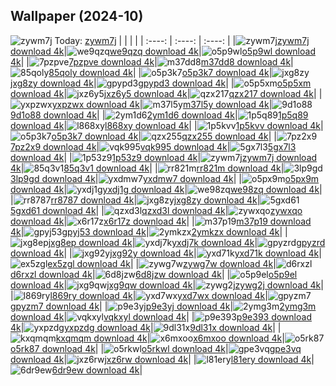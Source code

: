 ## Wallpaper (2024-10)
![zywm7j](https://w.wallhaven.cc/full/zy/wallhaven-zywm7j.jpg) Today: [zywm7j](https://th.wallhaven.cc/small/zy/zywm7j.jpg)
|      |      |      |
| :----: | :----: | :----: |
|![zywm7j](https://th.wallhaven.cc/small/zy/zywm7j.jpg)[zywm7j download 4k](https://wallhaven.cc/w/zywm7j)|![we9qzq](https://th.wallhaven.cc/small/we/we9qzq.jpg)[we9qzq download 4k](https://wallhaven.cc/w/we9qzq)|![o5p9wl](https://th.wallhaven.cc/small/o5/o5p9wl.jpg)[o5p9wl download 4k](https://wallhaven.cc/w/o5p9wl)|
|![7pzpve](https://th.wallhaven.cc/small/7p/7pzpve.jpg)[7pzpve download 4k](https://wallhaven.cc/w/7pzpve)|![m37dd8](https://th.wallhaven.cc/small/m3/m37dd8.jpg)[m37dd8 download 4k](https://wallhaven.cc/w/m37dd8)|![85qoly](https://th.wallhaven.cc/small/85/85qoly.jpg)[85qoly download 4k](https://wallhaven.cc/w/85qoly)|
|![o5p3k7](https://th.wallhaven.cc/small/o5/o5p3k7.jpg)[o5p3k7 download 4k](https://wallhaven.cc/w/o5p3k7)|![jxg8zy](https://th.wallhaven.cc/small/jx/jxg8zy.jpg)[jxg8zy download 4k](https://wallhaven.cc/w/jxg8zy)|![gpypd3](https://th.wallhaven.cc/small/gp/gpypd3.jpg)[gpypd3 download 4k](https://wallhaven.cc/w/gpypd3)|
|![o5p5xm](https://th.wallhaven.cc/small/o5/o5p5xm.jpg)[o5p5xm download 4k](https://wallhaven.cc/w/o5p5xm)|![jxz6y5](https://th.wallhaven.cc/small/jx/jxz6y5.jpg)[jxz6y5 download 4k](https://wallhaven.cc/w/jxz6y5)|![qzx217](https://th.wallhaven.cc/small/qz/qzx217.jpg)[qzx217 download 4k](https://wallhaven.cc/w/qzx217)|
|![yxpzwx](https://th.wallhaven.cc/small/yx/yxpzwx.jpg)[yxpzwx download 4k](https://wallhaven.cc/w/yxpzwx)|![m37l5y](https://th.wallhaven.cc/small/m3/m37l5y.jpg)[m37l5y download 4k](https://wallhaven.cc/w/m37l5y)|![9d1o88](https://th.wallhaven.cc/small/9d/9d1o88.jpg)[9d1o88 download 4k](https://wallhaven.cc/w/9d1o88)|
|![2ym1d6](https://th.wallhaven.cc/small/2y/2ym1d6.jpg)[2ym1d6 download 4k](https://wallhaven.cc/w/2ym1d6)|![1p5q89](https://th.wallhaven.cc/small/1p/1p5q89.jpg)[1p5q89 download 4k](https://wallhaven.cc/w/1p5q89)|![l868xy](https://th.wallhaven.cc/small/l8/l868xy.jpg)[l868xy download 4k](https://wallhaven.cc/w/l868xy)|
|![1p5kvv](https://th.wallhaven.cc/small/1p/1p5kvv.jpg)[1p5kvv download 4k](https://wallhaven.cc/w/1p5kvv)|![o5p3k7](https://th.wallhaven.cc/small/o5/o5p3k7.jpg)[o5p3k7 download 4k](https://wallhaven.cc/w/o5p3k7)|![qzx255](https://th.wallhaven.cc/small/qz/qzx255.jpg)[qzx255 download 4k](https://wallhaven.cc/w/qzx255)|
|![7pz2x9](https://th.wallhaven.cc/small/7p/7pz2x9.jpg)[7pz2x9 download 4k](https://wallhaven.cc/w/7pz2x9)|![vqk995](https://th.wallhaven.cc/small/vq/vqk995.jpg)[vqk995 download 4k](https://wallhaven.cc/w/vqk995)|![5gx7l3](https://th.wallhaven.cc/small/5g/5gx7l3.jpg)[5gx7l3 download 4k](https://wallhaven.cc/w/5gx7l3)|
|![1p53z9](https://th.wallhaven.cc/small/1p/1p53z9.jpg)[1p53z9 download 4k](https://wallhaven.cc/w/1p53z9)|![zywm7j](https://th.wallhaven.cc/small/zy/zywm7j.jpg)[zywm7j download 4k](https://wallhaven.cc/w/zywm7j)|![85q3v1](https://th.wallhaven.cc/small/85/85q3v1.jpg)[85q3v1 download 4k](https://wallhaven.cc/w/85q3v1)|
|![rr821m](https://th.wallhaven.cc/small/rr/rr821m.jpg)[rr821m download 4k](https://wallhaven.cc/w/rr821m)|![3lp9gd](https://th.wallhaven.cc/small/3l/3lp9gd.jpg)[3lp9gd download 4k](https://wallhaven.cc/w/3lp9gd)|![yxdmw7](https://th.wallhaven.cc/small/yx/yxdmw7.jpg)[yxdmw7 download 4k](https://wallhaven.cc/w/yxdmw7)|
|![o5px9m](https://th.wallhaven.cc/small/o5/o5px9m.jpg)[o5px9m download 4k](https://wallhaven.cc/w/o5px9m)|![yxdj1g](https://th.wallhaven.cc/small/yx/yxdj1g.jpg)[yxdj1g download 4k](https://wallhaven.cc/w/yxdj1g)|![we98zq](https://th.wallhaven.cc/small/we/we98zq.jpg)[we98zq download 4k](https://wallhaven.cc/w/we98zq)|
|![rr8787](https://th.wallhaven.cc/small/rr/rr8787.jpg)[rr8787 download 4k](https://wallhaven.cc/w/rr8787)|![jxg8zy](https://th.wallhaven.cc/small/jx/jxg8zy.jpg)[jxg8zy download 4k](https://wallhaven.cc/w/jxg8zy)|![5gxd61](https://th.wallhaven.cc/small/5g/5gxd61.jpg)[5gxd61 download 4k](https://wallhaven.cc/w/5gxd61)|
|![qzxd3l](https://th.wallhaven.cc/small/qz/qzxd3l.jpg)[qzxd3l download 4k](https://wallhaven.cc/w/qzxd3l)|![zywxqo](https://th.wallhaven.cc/small/zy/zywxqo.jpg)[zywxqo download 4k](https://wallhaven.cc/w/zywxqo)|![x6r17z](https://th.wallhaven.cc/small/x6/x6r17z.jpg)[x6r17z download 4k](https://wallhaven.cc/w/x6r17z)|
|![m37p19](https://th.wallhaven.cc/small/m3/m37p19.jpg)[m37p19 download 4k](https://wallhaven.cc/w/m37p19)|![gpyj53](https://th.wallhaven.cc/small/gp/gpyj53.jpg)[gpyj53 download 4k](https://wallhaven.cc/w/gpyj53)|![2ymkzx](https://th.wallhaven.cc/small/2y/2ymkzx.jpg)[2ymkzx download 4k](https://wallhaven.cc/w/2ymkzx)|
|![jxg8ep](https://th.wallhaven.cc/small/jx/jxg8ep.jpg)[jxg8ep download 4k](https://wallhaven.cc/w/jxg8ep)|![yxdj7k](https://th.wallhaven.cc/small/yx/yxdj7k.jpg)[yxdj7k download 4k](https://wallhaven.cc/w/yxdj7k)|![gpyzrd](https://th.wallhaven.cc/small/gp/gpyzrd.jpg)[gpyzrd download 4k](https://wallhaven.cc/w/gpyzrd)|
|![jxg92y](https://th.wallhaven.cc/small/jx/jxg92y.jpg)[jxg92y download 4k](https://wallhaven.cc/w/jxg92y)|![yxd71k](https://th.wallhaven.cc/small/yx/yxd71k.jpg)[yxd71k download 4k](https://wallhaven.cc/w/yxd71k)|![ex5zgl](https://th.wallhaven.cc/small/ex/ex5zgl.jpg)[ex5zgl download 4k](https://wallhaven.cc/w/ex5zgl)|
|![zywg7w](https://th.wallhaven.cc/small/zy/zywg7w.jpg)[zywg7w download 4k](https://wallhaven.cc/w/zywg7w)|![d6rxzl](https://th.wallhaven.cc/small/d6/d6rxzl.jpg)[d6rxzl download 4k](https://wallhaven.cc/w/d6rxzl)|![6d8jzw](https://th.wallhaven.cc/small/6d/6d8jzw.jpg)[6d8jzw download 4k](https://wallhaven.cc/w/6d8jzw)|
|![o5p9el](https://th.wallhaven.cc/small/o5/o5p9el.jpg)[o5p9el download 4k](https://wallhaven.cc/w/o5p9el)|![jxg9qw](https://th.wallhaven.cc/small/jx/jxg9qw.jpg)[jxg9qw download 4k](https://wallhaven.cc/w/jxg9qw)|![zywg2j](https://th.wallhaven.cc/small/zy/zywg2j.jpg)[zywg2j download 4k](https://wallhaven.cc/w/zywg2j)|
|![l869ry](https://th.wallhaven.cc/small/l8/l869ry.jpg)[l869ry download 4k](https://wallhaven.cc/w/l869ry)|![yxd7wx](https://th.wallhaven.cc/small/yx/yxd7wx.jpg)[yxd7wx download 4k](https://wallhaven.cc/w/yxd7wx)|![gpyzm7](https://th.wallhaven.cc/small/gp/gpyzm7.jpg)[gpyzm7 download 4k](https://wallhaven.cc/w/gpyzm7)|
|![p9e3yj](https://th.wallhaven.cc/small/p9/p9e3yj.jpg)[p9e3yj download 4k](https://wallhaven.cc/w/p9e3yj)|![2ymg3m](https://th.wallhaven.cc/small/2y/2ymg3m.jpg)[2ymg3m download 4k](https://wallhaven.cc/w/2ymg3m)|![vqkxyl](https://th.wallhaven.cc/small/vq/vqkxyl.jpg)[vqkxyl download 4k](https://wallhaven.cc/w/vqkxyl)|
|![p9e393](https://th.wallhaven.cc/small/p9/p9e393.jpg)[p9e393 download 4k](https://wallhaven.cc/w/p9e393)|![yxpzdg](https://th.wallhaven.cc/small/yx/yxpzdg.jpg)[yxpzdg download 4k](https://wallhaven.cc/w/yxpzdg)|![9dl31x](https://th.wallhaven.cc/small/9d/9dl31x.jpg)[9dl31x download 4k](https://wallhaven.cc/w/9dl31x)|
|![kxqmqm](https://th.wallhaven.cc/small/kx/kxqmqm.jpg)[kxqmqm download 4k](https://wallhaven.cc/w/kxqmqm)|![x6mxoo](https://th.wallhaven.cc/small/x6/x6mxoo.jpg)[x6mxoo download 4k](https://wallhaven.cc/w/x6mxoo)|![o5rk87](https://th.wallhaven.cc/small/o5/o5rk87.jpg)[o5rk87 download 4k](https://wallhaven.cc/w/o5rk87)|
|![o5rkwl](https://th.wallhaven.cc/small/o5/o5rkwl.jpg)[o5rkwl download 4k](https://wallhaven.cc/w/o5rkwl)|![gpe3vq](https://th.wallhaven.cc/small/gp/gpe3vq.jpg)[gpe3vq download 4k](https://wallhaven.cc/w/gpe3vq)|![jxz6rw](https://th.wallhaven.cc/small/jx/jxz6rw.jpg)[jxz6rw download 4k](https://wallhaven.cc/w/jxz6rw)|
|![l81ery](https://th.wallhaven.cc/small/l8/l81ery.jpg)[l81ery download 4k](https://wallhaven.cc/w/l81ery)|![6dr9ew](https://th.wallhaven.cc/small/6d/6dr9ew.jpg)[6dr9ew download 4k](https://wallhaven.cc/w/6dr9ew)|